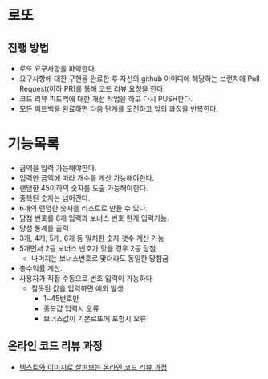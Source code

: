 # 로또
## 진행 방법
* 로또 요구사항을 파악한다.
* 요구사항에 대한 구현을 완료한 후 자신의 github 아이디에 해당하는 브랜치에 Pull Request(이하 PR)를 통해 코드 리뷰 요청을 한다.
* 코드 리뷰 피드백에 대한 개선 작업을 하고 다시 PUSH한다.
* 모든 피드백을 완료하면 다음 단계를 도전하고 앞의 과정을 반복한다.

# 기능목록
* 금액을 입력 가능해야한다.
* 입력한 금액에 따라 개수를 계산 가능해야한다.
* 랜덤한 45이하의 숫자를 도출 가능해야한다.
* 중복된 숫자는 넘어간다.
* 6개의 랜덤한 숫자를 리스트로 만들 수 있다.
* 당첨 번호를 6개 입력과 보너스 번호 한개 입력가능.
* 당첨 통계를 출력
* 3개, 4개, 5개, 6개 등 일치한 숫자 갯수 계산 가능
* 5개면서 2등 보너스 번호가 맞을 경우 2등 당첨
  - 나머지는 보너스번호로 맞더라도 동일한 당첨금
* 총수익률 계산.
* 사용자가 직접 수동으로 번호 입력이 가능하다
  * 잘못된 값을 입력하면 예외 발생
    * 1~45번호만
    * 중복값 입력시 오류
    * 보너스값이 기본로또에 포함시 오류


## 온라인 코드 리뷰 과정
* [텍스트와 이미지로 살펴보는 온라인 코드 리뷰 과정](https://github.com/next-step/nextstep-docs/tree/master/codereview)